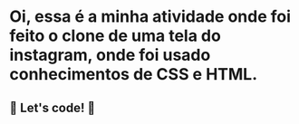 # Oi, essa é a minha atividade onde foi feito o clone de uma tela do instagram, onde foi usado conhecimentos de CSS e HTML.

## 🚀 Let's code! 🚀
